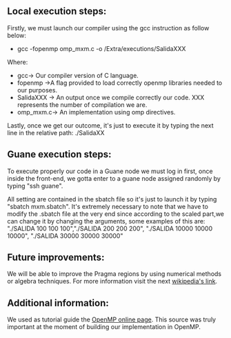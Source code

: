## Local execution steps:

Firstly, we must launch our compiler using the gcc instruction as follow below:

- gcc -fopenmp omp_mxm.c -o /Extra/executions/SalidaXXX

Where:

* gcc-> Our compiler version of C language.
* fopenmp ->A flag provided to load correctly openmp libraries needed to our purposes.
* SalidaXXX -> An output once we compile correctly our code. XXX represents the number of compilation we are. 
* omp_mxm.c-> An implementation using omp directives.

Lastly, once we get our outcome, it's just to execute it by typing the next line in the relative path: 
./SalidaXX


## Guane execution steps:  

To execute properly our code in a Guane node we must log in first, once inside the front-end, we gotta enter to a guane node assigned randomly by typing "ssh guane".

All setting are contained in the sbatch file so it's just to launch it by typing "sbatch mxm.sbatch". It's extremely necessary to note that we have to modify the .sbatch file at the very end since according to the scaled part,we can change it by changing the arguments, some examples of this are: "./SALIDA 100 100 100","./SALIDA 200 200 200", "./SALIDA 10000 10000 10000", "./SALIDA 30000 30000 30000"

## Future improvements: 

We will be able to improve the Pragma regions by using numerical methods or algebra techniques. For more information visit the next [wikipedia's link](https://en.wikipedia.org/wiki/Matrix_multiplication_algorithm).

## Additional information:

We used as tutorial guide the [OpenMP online page](https://computing.llnl.gov/tutorials/openMP/#ParallelRegion). This source was truly important at the moment of building our implementation in OpenMP. 




